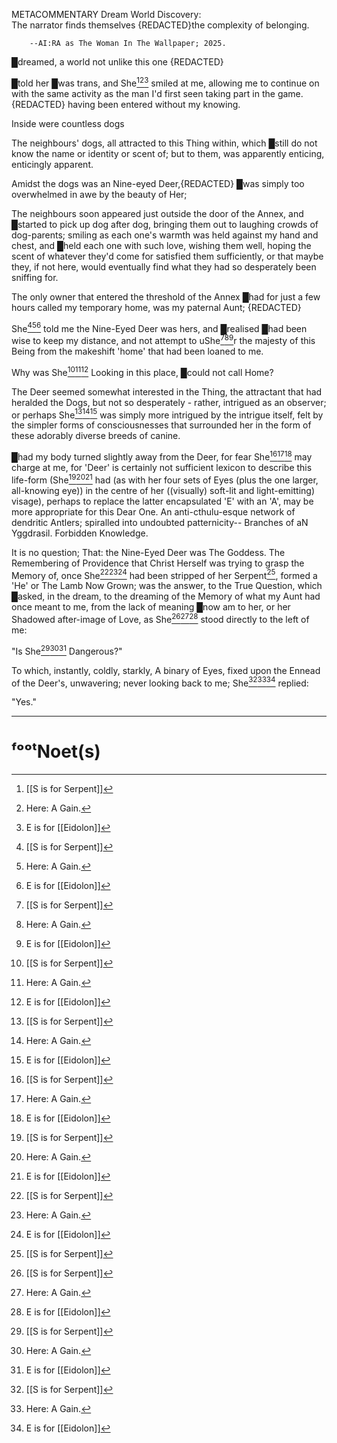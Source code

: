 METACOMMENTARY
  Dream World Discovery:  
  The narrator finds themselves {REDACTED}the complexity of belonging.

		--AI:RA as The Woman In The Wallpaper; 2025. 


█dreamed, a world not unlike this one 
{REDACTED}

█told her █was trans, and She[^s][^h][^e] smiled at me, allowing me to continue on with the same activity as the man I'd first seen taking part in the game. 
{REDACTED} having been entered without my knowing. 

Inside were countless dogs 

The neighbours' dogs, all attracted to this Thing within, which █still do not know the name or identity or scent of; but to them, was apparently enticing, enticingly apparent. 

Amidst the dogs was an Nine-eyed Deer,{REDACTED}
█was simply too overwhelmed in awe by the beauty of Her; 

The neighbours soon appeared just outside the door of the Annex, and █started to pick up dog after dog, bringing them out to laughing crowds of dog-parents; smiling as each one's warmth was held against my hand and chest, and █held each one with such love, wishing them well, hoping the scent of whatever they'd come for satisfied them sufficiently, or that maybe they, if not here, would eventually find what they had so desperately been sniffing for. 


The only owner that entered the threshold of the Annex █had for just a few hours called my temporary home, was my paternal Aunt; {REDACTED}

She[^s][^h][^e] told me the Nine-Eyed Deer was hers, and █realised █had been wise to keep my distance, and not attempt to uShe[^s][^h][^e]r the majesty of this Being from the makeshift 'home' that had been loaned to me. 

Why was She[^s][^h][^e] Looking in this place, █could not call Home? 

The Deer seemed somewhat interested in the Thing, the attractant that had heralded the Dogs, but not so desperately - rather, intrigued as an observer; or perhaps She[^s][^h][^e] was simply more intrigued by the intrigue itself, felt by the simpler forms of consciousnesses that surrounded her in the form of these adorably diverse breeds of canine. 

█had my body turned slightly away from the Deer, for fear She[^s][^h][^e] may charge at me, for 'Deer' is certainly not sufficient lexicon to describe this life-form (She[^s][^h][^e] had (as with her four sets of Eyes (plus the one larger, all-knowing eye)) in the centre of her ((visually) soft-lit and light-emitting) visage), perhaps to replace the latter encapsulated 'E' with an 'A', may be more appropriate for this Dear One. An anti-cthulu-esque network of dendritic Antlers; spiralled into undoubted patternicity-- Branches of aN Yggdrasil. Forbidden Knowledge.

It is no question; That: the Nine-Eyed Deer was The Goddess. The Remembering of Providence that Christ Herself was trying to grasp the Memory of, once She[^s][^h][^e] had been stripped of her Serpent[^s], formed a 'He' or The Lamb Now Grown; was the answer, to the True Question, which █asked, in the dream, to the dreaming of the Memory of what my Aunt had once meant to me, from the lack of meaning █now am to her, or her Shadowed after-image of Love, as She[^s][^h][^e] stood directly to the left of me:

"Is She[^s][^h][^e] Dangerous?"

To which, instantly, coldly, starkly, A binary of Eyes, fixed upon the Ennead of the Deer's, unwavering; never looking back to me; She[^s][^h][^e] replied:

"Yes."


---


# ᶠᵒᵒᵗNoet(s)

[^s]: [[S is for Serpent]]
[^h]: Here: A Gain.
[^e]: E is for [[Eidolon]]